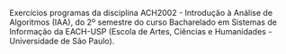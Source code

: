 Exercícios programas da disciplina ACH2002 - Introdução à Análise de Algoritmos (IAA), do 2º semestre do curso Bacharelado em Sistemas de Informação da EACH-USP (Escola de Artes, Ciências e Humanidades - Universidade de São Paulo).
